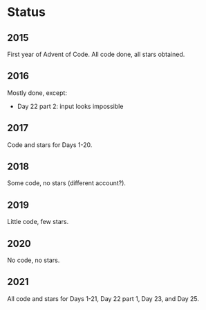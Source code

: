 # Status

## 2015

First year of Advent of Code. All code done, all stars obtained.

## 2016

Mostly done, except:

- Day 22 part 2: input looks impossible

## 2017

Code and stars for Days 1-20.

## 2018

Some code, no stars (different account?).

## 2019

Little code, few stars.

## 2020

No code, no stars.

## 2021

All code and stars for Days 1-21, Day 22 part 1, Day 23, and Day 25.
